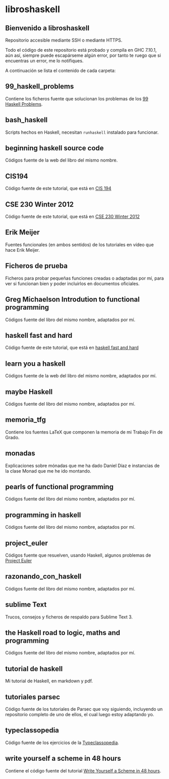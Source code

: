 # libroshaskell

Bienvenido a libroshaskell
-------------------------------

Repositorio accesible mediante SSH o mediante HTTPS.

Todo el código de este repositorio está probado y compila en GHC 7.10.1, aún así, siempre puede escapárseme algún error, por tanto te ruego que si encuentras un error, me lo notifiques.

A continuación se lista el contenido de cada carpeta:

## 99_haskell_problems

Contiene los ficheros fuente que solucionan los problemas de los [99 Haskell Problems](https://wiki.haskell.org/H-99:_Ninety-Nine_Haskell_Problems).

## bash_haskell

Scripts hechos en Haskell, necesitan `runhaskell` instalado para funcionar.

## beginning haskell source code

Códigos fuente de la web del libro del mismo nombre.

## CIS194

Código fuente de este tutorial, que está en [CIS 194](http://www.seas.upenn.edu/~cis194/)

## CSE 230 Winter 2012

Código fuente de este tutorial, que está en [CSE 230 Winter 2012](https://cseweb.ucsd.edu/classes/wi12/cse230-a/lectures.html) 

## Erik Meijer

Fuentes funcionales (en ambos sentidos) de los tutoriales en vídeo que hace Erik Meijer.

## Ficheros de prueba

Ficheros para probar pequeñas funciones creadas o adaptadas por mí, para ver si funcionan bien y poder incluirlos en documentos oficiales.

## Greg Michaelson Introdution to functional programming

Códigos fuente del libro del mismo nombre, adaptados por mí.

## haskell fast and hard

Código fuente de este tutorial, que está en [haskell fast and hard](https://www.fpcomplete.com/school/starting-with-haskell/haskell-fast-hard)

## learn you a haskell

Códigos fuente de la web del libro del mismo nombre, adaptados por mí.

## maybe Haskell

Códigos fuente del libro del mismo nombre, adaptados por mí.

## memoria_tfg

Contiene los fuentes LaTeX que componen la memoria de mi Trabajo Fin de Grado.

## monadas

Explicaciones sobre mónadas que me ha dado Daniel Díaz e instancias de la clase Monad que me he ido montando.

## pearls of functional programming

Códigos fuente del libro del mismo nombre, adaptados por mí.

## programming in haskell

Códigos fuente del libro del mismo nombre, adaptados por mí.

## project_euler

Códigos fuente que resuelven, usando Haskell, algunos problemas de [Project Euler](https://projecteuler.net/)

## razonando_con_haskell

Códigos fuente del libro del mismo nombre, adaptados por mí.

## sublime Text

Trucos, consejos y ficheros de respaldo para Sublime Text 3.

## the Haskell road to logic, maths and programming

Códigos fuente del libro del mismo nombre, adaptados por mí.

## tutorial de haskell

Mi tutorial de Haskell, en markdown y pdf.

## tutoriales parsec

Código fuente de los tutoriales de Parsec que voy siguiendo, incluyendo un repositorio completo de uno de ellos, el cual luego estoy adaptando yo.

## typeclassopedia

Código fuente de los ejercicios de la [Typeclassopedia](https://wiki.haskell.org/Typeclassopedia).

## write yourself a scheme in 48 hours

Contiene el código fuente del tutorial [Write Yourself a Scheme in 48 hours](http://en.wikibooks.org/wiki/Write_Yourself_a_Scheme_in_48_Hours).